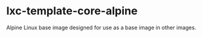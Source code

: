 # lxc-template-core-alpine
Alpine Linux base image designed for use as a base image in other images.
